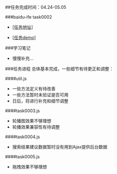 ##任务完成时间：04.24-05.05

###baidu-ife task0002

- [[任务地址]](https://github.com/baidu-ife/ife/tree/master/task/task0002)

- [[任务demo]](http://www.chen9.info/task0002/task0002.html)



###学习笔记
* 慢慢补充...

###任务进程
总体基本完成，一些细节有待更正和调整：

####util.js
* 一些方法定义有待改善
* 一些方法暂时未验证是否可用
* 日后，将进行补充和细节调整

####task0003.js
* 轮播图效果不够理想
* 轮播效果兼容性有待调整

####task0004.js
* 搜索结果建议数据暂时没有用到Ajax提供后台数据

####task0005.js
* 拖拽效果不够理想
